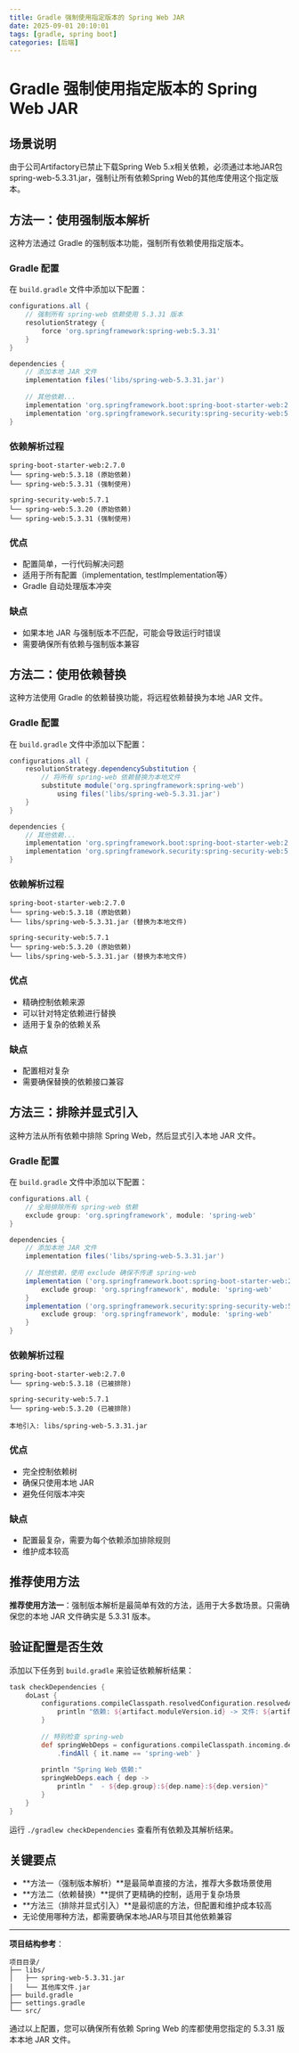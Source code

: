 ```yaml
---
title: Gradle 强制使用指定版本的 Spring Web JAR
date: 2025-09-01 20:10:01
tags: [gradle, spring boot]
categories: [后端]
---
```


# Gradle 强制使用指定版本的 Spring Web JAR

## 场景说明

由于公司Artifactory已禁止下载Spring Web 5.x相关依赖，必须通过本地JAR包spring-web-5.3.31.jar，强制让所有依赖Spring Web的其他库使用这个指定版本。

## 方法一：使用强制版本解析

这种方法通过 Gradle 的强制版本功能，强制所有依赖使用指定版本。

### Gradle 配置

在 `build.gradle` 文件中添加以下配置：

```groovy
configurations.all {
    // 强制所有 spring-web 依赖使用 5.3.31 版本
    resolutionStrategy {
        force 'org.springframework:spring-web:5.3.31'
    }
}

dependencies {
    // 添加本地 JAR 文件
    implementation files('libs/spring-web-5.3.31.jar')
    
    // 其他依赖...
    implementation 'org.springframework.boot:spring-boot-starter-web:2.7.0'
    implementation 'org.springframework.security:spring-security-web:5.7.1'
}
```

### 依赖解析过程

```
spring-boot-starter-web:2.7.0
└── spring-web:5.3.18 (原始依赖)
└── spring-web:5.3.31 (强制使用)

spring-security-web:5.7.1
└── spring-web:5.3.20 (原始依赖)
└── spring-web:5.3.31 (强制使用)
```

### 优点
- 配置简单，一行代码解决问题
- 适用于所有配置（implementation, testImplementation等）
- Gradle 自动处理版本冲突

### 缺点
- 如果本地 JAR 与强制版本不匹配，可能会导致运行时错误
- 需要确保所有依赖与强制版本兼容

## 方法二：使用依赖替换

这种方法使用 Gradle 的依赖替换功能，将远程依赖替换为本地 JAR 文件。

### Gradle 配置

在 `build.gradle` 文件中添加以下配置：

```groovy
configurations.all {
    resolutionStrategy.dependencySubstitution {
        // 将所有 spring-web 依赖替换为本地文件
        substitute module('org.springframework:spring-web') 
            using files('libs/spring-web-5.3.31.jar')
    }
}

dependencies {
    // 其他依赖...
    implementation 'org.springframework.boot:spring-boot-starter-web:2.7.0'
    implementation 'org.springframework.security:spring-security-web:5.7.1'
}
```

### 依赖解析过程

```
spring-boot-starter-web:2.7.0
└── spring-web:5.3.18 (原始依赖)
└── libs/spring-web-5.3.31.jar (替换为本地文件)

spring-security-web:5.7.1
└── spring-web:5.3.20 (原始依赖)
└── libs/spring-web-5.3.31.jar (替换为本地文件)
```

### 优点
- 精确控制依赖来源
- 可以针对特定依赖进行替换
- 适用于复杂的依赖关系

### 缺点
- 配置相对复杂
- 需要确保替换的依赖接口兼容

## 方法三：排除并显式引入

这种方法从所有依赖中排除 Spring Web，然后显式引入本地 JAR 文件。

### Gradle 配置

在 `build.gradle` 文件中添加以下配置：

```groovy
configurations.all {
    // 全局排除所有 spring-web 依赖
    exclude group: 'org.springframework', module: 'spring-web'
}

dependencies {
    // 添加本地 JAR 文件
    implementation files('libs/spring-web-5.3.31.jar')
    
    // 其他依赖，使用 exclude 确保不传递 spring-web
    implementation ('org.springframework.boot:spring-boot-starter-web:2.7.0') {
        exclude group: 'org.springframework', module: 'spring-web'
    }
    implementation ('org.springframework.security:spring-security-web:5.7.1') {
        exclude group: 'org.springframework', module: 'spring-web'
    }
}
```

### 依赖解析过程

```
spring-boot-starter-web:2.7.0
└── spring-web:5.3.18 (已被排除)

spring-security-web:5.7.1
└── spring-web:5.3.20 (已被排除)

本地引入: libs/spring-web-5.3.31.jar
```

### 优点
- 完全控制依赖树
- 确保只使用本地 JAR
- 避免任何版本冲突

### 缺点
- 配置最复杂，需要为每个依赖添加排除规则
- 维护成本较高

## 推荐使用方法

**推荐使用方法一**：强制版本解析是最简单有效的方法，适用于大多数场景。只需确保您的本地 JAR 文件确实是 5.3.31 版本。

## 验证配置是否生效

添加以下任务到 `build.gradle` 来验证依赖解析结果：

```groovy
task checkDependencies {
    doLast {
        configurations.compileClasspath.resolvedConfiguration.resolvedArtifacts.each { artifact ->
            println "依赖: ${artifact.moduleVersion.id} -> 文件: ${artifact.file.name}"
        }
        
        // 特别检查 spring-web
        def springWebDeps = configurations.compileClasspath.incoming.dependencies
            .findAll { it.name == 'spring-web' }
        
        println "Spring Web 依赖:"
        springWebDeps.each { dep ->
            println "  - ${dep.group}:${dep.name}:${dep.version}"
        }
    }
}
```

运行 `./gradlew checkDependencies` 查看所有依赖及其解析结果。

## 关键要点

- **方法一（强制版本解析）**是最简单直接的方法，推荐大多数场景使用
- **方法二（依赖替换）**提供了更精确的控制，适用于复杂场景
- **方法三（排除并显式引入）**是最彻底的方法，但配置和维护成本较高
- 无论使用哪种方法，都需要确保本地JAR与项目其他依赖兼容

---

**项目结构参考**：
```
项目目录/
├── libs/
│   ├── spring-web-5.3.31.jar
│   └── 其他库文件.jar
├── build.gradle
├── settings.gradle
└── src/
```

通过以上配置，您可以确保所有依赖 Spring Web 的库都使用您指定的 5.3.31 版本本地 JAR 文件。
